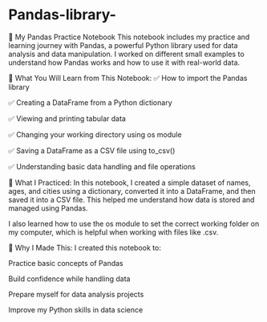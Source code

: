 # Pandas-library-

📘 My Pandas Practice Notebook
This notebook includes my practice and learning journey with Pandas, a powerful Python library used for data analysis and data manipulation. I worked on different small examples to understand how Pandas works and how to use it with real-world data.

📌 What You Will Learn from This Notebook:
✅ How to import the Pandas library

✅ Creating a DataFrame from a Python dictionary

✅ Viewing and printing tabular data

✅ Changing your working directory using os module

✅ Saving a DataFrame as a CSV file using to_csv()

✅ Understanding basic data handling and file operations

🧠 What I Practiced:
In this notebook, I created a simple dataset of names, ages, and cities using a dictionary, converted it into a DataFrame, and then saved it into a CSV file. This helped me understand how data is stored and managed using Pandas.

I also learned how to use the os module to set the correct working folder on my computer, which is helpful when working with files like .csv.

🎯 Why I Made This:
I created this notebook to:

Practice basic concepts of Pandas

Build confidence while handling data

Prepare myself for data analysis projects

Improve my Python skills in data science
